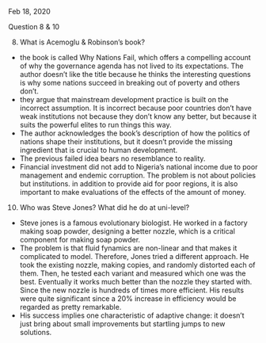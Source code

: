Feb 18, 2020

Question 8 & 10

8. What is Acemoglu & Robinson’s book? 
-	the book is called Why Nations Fail, which offers a compelling account of why the governance agenda has not lived to its expectations. The author doesn’t like the title because he thinks the interesting questions is why some nations succeed in breaking out of poverty and others don’t. 
-	they argue that mainstream development practice is built on the incorrect assumption. It is incorrect because poor countries don’t have weak institutions not because they don’t know any better, but because it suits the powerful elites to run things this way.
-	The author acknowledges the book’s description of how the politics of nations shape their institutions, but it doesn’t provide the missing ingredient that is crucial to human development. 
-	The previous failed idea bears no resemblance to reality. 
-	Financial investment did not add to Nigeria’s national income due to poor management and endemic corruption. The problem is not about policies but institutions. in addition to provide aid for poor regions, it is also important to make evaluations of the effects of the amount of money.

10. Who was Steve Jones? What did he do at uni-level?
-	Steve jones is a famous evolutionary biologist. He worked in a factory making soap powder, designing a better nozzle, which is a critical component for making soap powder. 
-	The problem is that fluid fynamics are non-linear and that makes it complicated to model. Therefore, Jones tried a different approach. He took the existing nozzle, making copies, and randomly distorted each of them. Then, he tested each variant and measured which one was the best. Eventually it works much better than the nozzle they started with. Since the new nozzle is hundreds of times more efficient. His results were quite significant since a 20% increase in efficiency would be regarded as pretty remarkable.
-	His success implies one characteristic of adaptive change: it doesn’t just bring about small improvements but startling jumps to new solutions.
